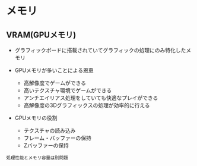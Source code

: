 # メモリ

## VRAM(GPUメモリ)
- グラフィックボードに搭載されていてグラフィックの処理にのみ特化したメモリ

- GPUメモリが多いことによる恩恵
    - 高解像度でゲームができる
    - 高いテクスチャ環境でゲームができる
    - アンチエイリアス処理をしていても快適なプレイができる
    - 高解像度の3Dグラフィックスの処理が効率的に行える

- GPUメモリの役割
    - テクスチャの読み込み
    - フレーム・バッファーの保持
    - Zバッファーの保持

```
処理性能とメモリ容量は別問題
```